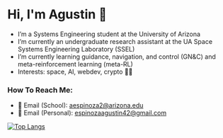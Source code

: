 # Hi, I'm Agustin 👋
- I’m a Systems Engineering student at the University of Arizona
- I’m currently an undergraduate research assistant at the UA Space Systems Engineering Laboratory (SSEL)
- I’m currently learning guidance, navigation, and control (GN&C) and meta-reinforcement learning (meta-RL)
- Interests: space, AI, webdev, crypto 👨‍💻
### How To Reach Me:
- 📧 Email (School): aespinoza2@arizona.edu 
- 📧 Email (Personal): espinozaagustin42@gmail.com 


[![Top Langs](https://github-readme-stats.vercel.app/api/top-langs/?username=aespinoza2&layout=compact&theme=transparent)](https://github.com/anuraghazra/github-readme-stats)

